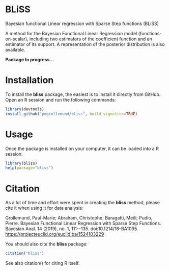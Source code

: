 # BLiSS

Bayesian functional Linear regression with Sparse Step functions (BLiSS)

A method for the Bayesian Functional Linear Regression model (functions-on-scalar),
including two estimators of the coefficient function and an estimator of its support.
A representation of the posterior distribution is also available.

__Package In progress...__

# Installation

To install the **bliss** package, the easiest is to install it directly from GitHub. Open an R session and run the following commands:

```R
library(devtools) 
install_github("pmgrollemund/bliss", build_vignettes=TRUE)
```

# Usage

Once the package is installed on your computer, it can be loaded into a R session:

```R
library(bliss)
help(package="bliss")
```

# Citation

As a lot of time and effort were spent in creating the **bliss** method, please cite it when using it for data analysis:

Grollemund, Paul-Marie; Abraham, Christophe; Baragatti, Meïli; Pudlo, Pierre. Bayesian Functional Linear Regression with Sparse Step Functions. Bayesian Anal. 14 (2019), no. 1, 111--135. doi:10.1214/18-BA1095. https://projecteuclid.org/euclid.ba/1524103229

You should also cite the **bliss** package:

```R
citation("bliss")
```

See also citation() for citing R itself.
